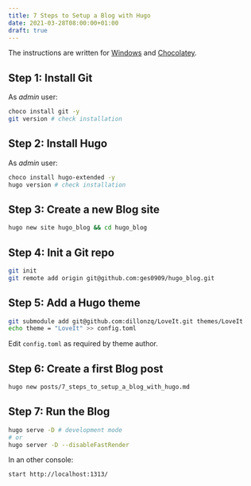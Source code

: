 ```yaml
---
title: 7 Steps to Setup a Blog with Hugo
date: 2021-03-28T08:00:00+01:00
draft: true
---
```


The instructions are written for [Windows](https://www.microsoft.com/de-de/windows/) and [Chocolatey](https://chocolatey.org/).

## Step 1: Install Git

As _admin_ user:

```bash
choco install git -y
git version # check installation
```

## Step 2: Install Hugo

As _admin_ user:

```bash
choco install hugo-extended -y
hugo version # check installation
```

## Step 3: Create a new Blog site

```bash
hugo new site hugo_blog && cd hugo_blog
```

## Step 4: Init a Git repo

```bash
git init
git remote add origin git@github.com:ges0909/hugo_blog.git
```

## Step 5: Add a Hugo theme

```bash
git submodule add git@github.com:dillonzq/LoveIt.git themes/LoveIt
echo theme = "LoveIt" >> config.toml
```

Edit `config.toml` as required by theme author.

## Step 6: Create a first Blog post

```bash
hugo new posts/7_steps_to_setup_a_blog_with_hugo.md
```

## Step 7: Run the Blog

```bash
hugo serve -D # development mode
# or
hugo server -D --disableFastRender
```

In an other console:

```bash
start http://localhost:1313/
```
